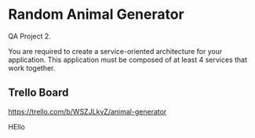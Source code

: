# Random Animal Generator
QA Project 2.

You are required to create a service-oriented architecture for your application. This application must be composed of at least 4 services that work together.

## Trello Board

https://trello.com/b/WSZJLkvZ/animal-generator

HEllo